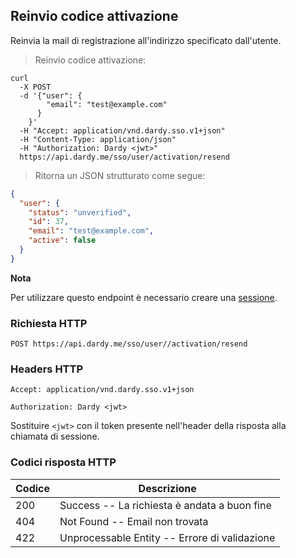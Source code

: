 ## Reinvio codice attivazione

Reinvia la mail di registrazione all'indirizzo specificato dall'utente.

> Reinvio codice attivazione:

```shell
curl
  -X POST
  -d '{"user": {
        "email": "test@example.com"
      }
    }'
  -H "Accept: application/vnd.dardy.sso.v1+json"
  -H "Content-Type: application/json"
  -H "Authorization: Dardy <jwt>"
  https://api.dardy.me/sso/user/activation/resend
```

> Ritorna un JSON strutturato come segue:

```json
{
  "user": {
    "status": "unverified",
    "id": 37,
    "email": "test@example.com",
    "active": false
  }
}
```

**Nota**

Per utilizzare questo endpoint è necessario creare una [sessione](#sessione).

### Richiesta HTTP

`POST https://api.dardy.me/sso/user//activation/resend`

### Headers HTTP

`Accept: application/vnd.dardy.sso.v1+json`

`Authorization: Dardy <jwt>`

<aside class="warning">
  Sostituire <code>&lt;jwt&gt;</code> con il token presente nell'header della risposta alla chiamata di sessione.
</aside>

### Codici risposta HTTP

Codice | Descrizione
------------- | -------
200 | Success -- La richiesta è andata a buon fine
404 | Not Found -- Email non trovata
422 | Unprocessable Entity -- Errore di validazione
